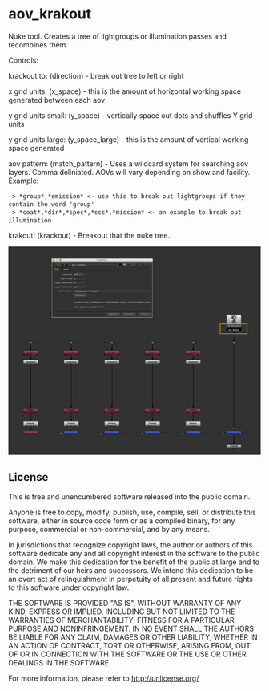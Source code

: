 # aov_krakout
Nuke tool. Creates a tree of lightgroups or illumination passes and recombines them.

Controls:

krackout to: (direction) - break out tree to left or right

x grid units: (x_space) - this is the amount of horizontal working space generated between each aov

y grid units small: (y_space) - vertically space out dots and shuffles Y grid units

y grid units large: (y_space_large) - this is the amount of vertical working space generated

aov pattern: (match_pattern) - Uses a wildcard system for searching aov layers. Comma deliniated. AOVs will vary depending on show and facility. Example:

    -> *group*,*emission* <- use this to break out lightgroups if they contain the word 'group' 
    -> *coat*,*dir*,*spec*,*sss*,*mission* <- an example to break out illumination
  
krakout! (krackout) - Breakout that the nuke tree.

![screenshot](https://raw.githubusercontent.com/artandmath/aov_krakout/master/aov_krakout_screenshot.png)

## License

This is free and unencumbered software released into the public domain.

Anyone is free to copy, modify, publish, use, compile, sell, or
distribute this software, either in source code form or as a compiled
binary, for any purpose, commercial or non-commercial, and by any
means.

In jurisdictions that recognize copyright laws, the author or authors
of this software dedicate any and all copyright interest in the
software to the public domain. We make this dedication for the benefit
of the public at large and to the detriment of our heirs and
successors. We intend this dedication to be an overt act of
relinquishment in perpetuity of all present and future rights to this
software under copyright law.

THE SOFTWARE IS PROVIDED "AS IS", WITHOUT WARRANTY OF ANY KIND,
EXPRESS OR IMPLIED, INCLUDING BUT NOT LIMITED TO THE WARRANTIES OF
MERCHANTABILITY, FITNESS FOR A PARTICULAR PURPOSE AND NONINFRINGEMENT.
IN NO EVENT SHALL THE AUTHORS BE LIABLE FOR ANY CLAIM, DAMAGES OR
OTHER LIABILITY, WHETHER IN AN ACTION OF CONTRACT, TORT OR OTHERWISE,
ARISING FROM, OUT OF OR IN CONNECTION WITH THE SOFTWARE OR THE USE OR
OTHER DEALINGS IN THE SOFTWARE.

For more information, please refer to <http://unlicense.org/>
